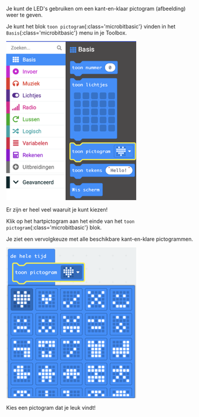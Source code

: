 Je kunt de LED's gebruiken om een kant-en-klaar pictogram (afbeelding) weer te geven.

Je kunt het blok `toon pictogram`{:class='microbitbasic'} vinden in het `Basis`{:class='microbitbasic'} menu in je Toolbox.

<img src="images/show-icon-location.png" alt="The Basic menu, with the 'show icon' block highlighted." width="350"/>

Er zijn er heel veel waaruit je kunt kiezen!

Klik op het hartpictogram aan het einde van het `toon pictogram`{:class='microbitbasic'} blok.

Je ziet een vervolgkeuze met alle beschikbare kant-en-klare pictogrammen.

<img src="images/show-icons.png" alt="The 'show icon' menu expanded, showing a choice of 20 icons, with the option to scroll to see more. Icons shown include a tick symbol, a cross symbol, a smiley face, and a duck." width="350"/>

Kies een pictogram dat je leuk vindt!

